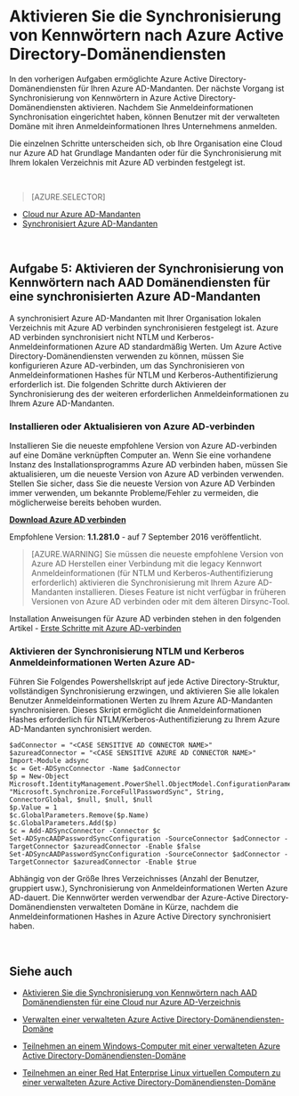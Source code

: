 <properties
    pageTitle="Azure-Active Directory-Domänendiensten: Aktivieren der Synchronisierung von Kennwörtern | Microsoft Azure"
    description="Erste Schritte mit Azure Active Directory-Domänendiensten"
    services="active-directory-ds"
    documentationCenter=""
    authors="mahesh-unnikrishnan"
    manager="stevenpo"
    editor="curtand"/>

<tags
    ms.service="active-directory-ds"
    ms.workload="identity"
    ms.tgt_pltfrm="na"
    ms.devlang="na"
    ms.topic="get-started-article"
    ms.date="09/20/2016"
    ms.author="maheshu"/>

# <a name="enable-password-synchronization-to-azure-ad-domain-services"></a>Aktivieren Sie die Synchronisierung von Kennwörtern nach Azure Active Directory-Domänendiensten
In den vorherigen Aufgaben ermöglichte Azure Active Directory-Domänendiensten für Ihren Azure AD-Mandanten. Der nächste Vorgang ist Synchronisierung von Kennwörtern in Azure Active Directory-Domänendiensten aktivieren. Nachdem Sie Anmeldeinformationen Synchronisation eingerichtet haben, können Benutzer mit der verwalteten Domäne mit ihren Anmeldeinformationen Ihres Unternehmens anmelden.

Die einzelnen Schritte unterscheiden sich, ob Ihre Organisation eine Cloud nur Azure AD hat Grundlage Mandanten oder für die Synchronisierung mit Ihrem lokalen Verzeichnis mit Azure AD verbinden festgelegt ist.

<br>

> [AZURE.SELECTOR]
- [Cloud nur Azure AD-Mandanten](active-directory-ds-getting-started-password-sync.md)
- [Synchronisiert Azure AD-Mandanten](active-directory-ds-getting-started-password-sync-synced-tenant.md)

<br>


## <a name="task-5-enable-password-synchronization-to-aad-domain-services-for-a-synced-azure-ad-tenant"></a>Aufgabe 5: Aktivieren der Synchronisierung von Kennwörtern nach AAD Domänendiensten für eine synchronisierten Azure AD-Mandanten
A synchronisiert Azure AD-Mandanten mit Ihrer Organisation lokalen Verzeichnis mit Azure AD verbinden synchronisieren festgelegt ist. Azure AD verbinden synchronisiert nicht NTLM und Kerberos-Anmeldeinformationen Azure AD standardmäßig Werten. Um Azure Active Directory-Domänendiensten verwenden zu können, müssen Sie konfigurieren Azure AD-verbinden, um das Synchronisieren von Anmeldeinformationen Hashes für NTLM und Kerberos-Authentifizierung erforderlich ist. Die folgenden Schritte durch Aktivieren der Synchronisierung des der weiteren erforderlichen Anmeldeinformationen zu Ihrem Azure AD-Mandanten.


### <a name="install-or-update-azure-ad-connect"></a>Installieren oder Aktualisieren von Azure AD-verbinden
Installieren Sie die neueste empfohlene Version von Azure AD-verbinden auf eine Domäne verknüpften Computer an. Wenn Sie eine vorhandene Instanz des Installationsprogramms Azure AD verbinden haben, müssen Sie aktualisieren, um die neueste Version von Azure AD verbinden verwenden. Stellen Sie sicher, dass Sie die neueste Version von Azure AD Verbinden immer verwenden, um bekannte Probleme/Fehler zu vermeiden, die möglicherweise bereits behoben wurden.

**[Download Azure AD verbinden](http://www.microsoft.com/download/details.aspx?id=47594)**

Empfohlene Version: **1.1.281.0** - auf 7 September 2016 veröffentlicht.

  > [AZURE.WARNING] Sie müssen die neueste empfohlene Version von Azure AD Herstellen einer Verbindung mit die legacy Kennwort Anmeldeinformationen (für NTLM und Kerberos-Authentifizierung erforderlich) aktivieren die Synchronisierung mit Ihrem Azure AD-Mandanten installieren. Dieses Feature ist nicht verfügbar in früheren Versionen von Azure AD verbinden oder mit dem älteren Dirsync-Tool.

Installation Anweisungen für Azure AD verbinden stehen in den folgenden Artikel - [Erste Schritte mit Azure AD-verbinden](../active-directory/active-directory-aadconnect.md)


### <a name="enable-synchronization-of-ntlm-and-kerberos-credential-hashes-to-azure-ad"></a>Aktivieren der Synchronisierung NTLM und Kerberos Anmeldeinformationen Werten Azure AD-
Führen Sie Folgendes Powershellskript auf jede Active Directory-Struktur, vollständigen Synchronisierung erzwingen, und aktivieren Sie alle lokalen Benutzer Anmeldeinformationen Werten zu Ihrem Azure AD-Mandanten synchronisieren. Dieses Skript ermöglicht die Anmeldeinformationen Hashes erforderlich für NTLM/Kerberos-Authentifizierung zu Ihrem Azure AD-Mandanten synchronisiert werden.

```
$adConnector = "<CASE SENSITIVE AD CONNECTOR NAME>"  
$azureadConnector = "<CASE SENSITIVE AZURE AD CONNECTOR NAME>"  
Import-Module adsync  
$c = Get-ADSyncConnector -Name $adConnector  
$p = New-Object Microsoft.IdentityManagement.PowerShell.ObjectModel.ConfigurationParameter "Microsoft.Synchronize.ForceFullPasswordSync", String, ConnectorGlobal, $null, $null, $null
$p.Value = 1  
$c.GlobalParameters.Remove($p.Name)  
$c.GlobalParameters.Add($p)  
$c = Add-ADSyncConnector -Connector $c  
Set-ADSyncAADPasswordSyncConfiguration -SourceConnector $adConnector -TargetConnector $azureadConnector -Enable $false   
Set-ADSyncAADPasswordSyncConfiguration -SourceConnector $adConnector -TargetConnector $azureadConnector -Enable $true  
```

Abhängig von der Größe Ihres Verzeichnisses (Anzahl der Benutzer, gruppiert usw.), Synchronisierung von Anmeldeinformationen Werten Azure AD-dauert. Die Kennwörter werden verwendbar der Azure-Active Directory-Domänendiensten verwalteten Domäne in Kürze, nachdem die Anmeldeinformationen Hashes in Azure Active Directory synchronisiert haben.


<br>

## <a name="related-content"></a>Siehe auch

- [Aktivieren Sie die Synchronisierung von Kennwörtern nach AAD Domänendiensten für eine Cloud nur Azure AD-Verzeichnis](active-directory-ds-getting-started-password-sync.md)

- [Verwalten einer verwalteten Azure Active Directory-Domänendiensten-Domäne](active-directory-ds-admin-guide-administer-domain.md)

- [Teilnehmen an einem Windows-Computer mit einer verwalteten Azure Active Directory-Domänendiensten-Domäne](active-directory-ds-admin-guide-join-windows-vm.md)

- [Teilnehmen an einer Red Hat Enterprise Linux virtuellen Computern zu einer verwalteten Azure Active Directory-Domänendiensten-Domäne](active-directory-ds-admin-guide-join-rhel-linux-vm.md)
